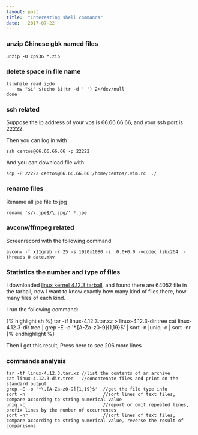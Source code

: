 ```yaml
---
layout: post
title:  "Interesting shell commands"
date:   2017-07-22
---
```


### unzip Chinese gbk named files

```
unzip -O cp936 *.zip
```

### delete space in file name

```
ls|while read i;do  
    mv "$i" $(echo $i|tr -d ' ') 2>/dev/null  
done 
```

### ssh related

Suppose the ip address of your vps is 66.66.66.66, and your ssh port is 22222.

Then you can log in with

```
ssh centos@66.66.66.66 -p 22222
```

And you can download file with

```
scp -P 22222 centos@66.66.66.66:/home/centos/.vim.rc  ./
```


### rename files

Rename all jpe file to jpg

```
rename 's/\.jpe$/\.jpg/' *.jpe
```

### avconv/ffmpeg related

Screenrecord with the following command

```
avconv -f x11grab -r 25 -s 1920x1080 -i :0.0+0,0 -vcodec libx264  -threads 0 date.mkv
```


### Statistics the number and type of files

I downloaded [linux kernel 4.12.3 tarball](https://cdn.kernel.org/pub/linux/kernel/v4.x/linux-4.12.3.tar.xz), and found there are 64052 file in the tarball, now I want to know exactly how many kind of files there, how many files of each kind.

I run the following command:


{% highlight sh %}
tar -tf linux-4.12.3.tar.xz > linux-4.12.3-dir.tree
cat linux-4.12.3-dir.tree | grep -E -o '*\.[A-Za-z0-9]{1,19}$' | sort -n |uniq -c | sort -nr
{% endhighlight %}



<div onclick="ishidden('X')">Then I got this result, Press here to see 206 more lines</div>
<div id="X" style="display:none;">
  24934 .c<br />
  19613 .h<br />
   3817 .txt<br />
   1441 .S<br />
   1330 .dts<br />
   1024 .dtsi<br />
    763 .rst<br />
    201 .gitignore<br />
    165 .sh<br />
    162 .json<br />
    109 .ihex<br />
     63 .py<br />
     59 .cocci<br />
     46 .boot<br />
     45 .svg<br />
     40 .tc<br />
     37 .pl<br />
     32 .config<br />
     30 .debug<br />
     25 .HEX<br />
     19 .lds<br />
     15 .tmpl<br />
     15 .conf<br />
     14 .ppm<br />
     14 .fuc<br />
     12 .fuc3<br />
     10 .exceptions<br />
     10 .awk<br />
      9 .y<br />
      8 .l<br />
      8 .8<br />
      8 .1<br />
      7 .scr<br />
      7 .sa<br />
      7 .in<br />
      7 .H16<br />
      7 .dot<br />
      6 .xsl<br />
      6 .cpp<br />
      6 .asn1<br />
      5 .uc<br />
      5 .po<br />
      5 .inc<br />
      5 .fuc5<br />
      5 .cpu<br />
      4 .tbl<br />
      4 .map<br />
      4 .ld<br />
      4 .include<br />
      4 .fail<br />
      4 .doc<br />
      3 .sed<br />
      3 .pm<br />
      3 .mk<br />
      3 .html<br />
      3 .gdbinit<br />
      3 .csv<br />
      3 .am<br />
      2 .um<br />
      2 .ubsan<br />
      2 .seq<br />
      2 .rules<br />
      2 .reg<br />
      2 .powerpc<br />
      2 .postlink<br />
      2 .platforms<br />
      2 .platform<br />
      2 .pbm<br />
      2 .openrisc<br />
      2 .nommu<br />
      2 .megaraid<br />
      2 .kasan<br />
      2 .inl<br />
      2 .inf<br />
      2 .ids<br />
      2 .gperf<br />
      2 .fax<br />
      2 .FAQ<br />
      2 .build<br />
      2 .asm<br />
      2 .arm<br />
      1 .ymfsb<br />
      1 .xs<br />
      1 .x86<br />
      1 .x25<br />
      1 .wimax<br />
      1 .WARNING<br />
      1 .vringh<br />
      1 .vim<br />
      1 .vdec2<br />
      1 .uni<br />
      1 .tex<br />
      1 .syncppp<br />
      1 .sym53c8xx<br />
      1 .SRC<br />
      1 .sphinx<br />
      1 .soc<br />
      1 .smp<br />
      1 .script<br />
      1 .sb1000<br />
      1 .rest<br />
      1 .README<br />
      1 .qlge<br />
      1 .qlcnic<br />
      1 .qla4xxx<br />
      1 .qla3xxx<br />
      1 .qla2xxx<br />
      1 .preempt<br />
      1 .PL<br />
      1 .perf<br />
      1 .pass<br />
      1 .OSS<br />
      1 .ore<br />
      1 .normal<br />
      1 .netlink<br />
      1 .net<br />
      1 .ncr53c8xx<br />
      1 .modules<br />
      1 .modsign<br />
      1 .modpost<br />
      1 .modinst<br />
      1 .modes<br />
      1 .modbuiltin<br />
      1 .mm<br />
      1 .mISDN<br />
      1 .mips<br />
      1 .md<br />
      1 .mak<br />
      1 .mailmap<br />
      1 .machine<br />
      1 .lpfc<br />
      1 .loopback<br />
      1 .locks<br />
      1 .Locking<br />
      1 .libfdt<br />
      1 .LIB<br />
      1 .lib<br />
      1 .kmemcheck<br />
      1 .kgdb<br />
      1 .ipw2200<br />
      1 .ipw2100<br />
      1 .ips<br />
      1 .iosched<br />
      1 .ignore<br />
      1 .i2400m<br />
      1 .hz<br />
      1 .hysdn<br />
      1 .hp300<br />
      1 .host<br />
      1 .HiSax<br />
      1 .help<br />
      1 .headersinst<br />
      1 .glade<br />
      1 .gitattributes<br />
      1 .gigaset<br />
      1 .gif<br />
      1 .generic<br />
      1 .gate<br />
      1 .fwinst<br />
      1 .fuc4<br />
      1 .fuc0s<br />
      1 .freezer<br />
      1 .FPE<br />
      1 .FlashPoint<br />
      1 .FIRST<br />
      1 .feature<br />
      1 .extrawarn<br />
      1 .example<br />
      1 .dtc<br />
      1 .dtbinst<br />
      1 .DOC<br />
      1 .diversion<br />
      1 .dino<br />
      1 .devices<br />
      1 .default<br />
      1 .def<br />
      1 .DAC960<br />
      1 .cycladesZ<br />
      1 .css<br />
      1 .cputype<br />
      1 .copyright<br />
      1 .concap<br />
      1 .common<br />
      1 .cocciconfig<br />
      1 .clean<br />
      1 .checkpatch<br />
      1 .char<br />
      1 .ChangeLog<br />
      1 .cfg<br />
      1 .cert<br />
      1 .cc<br />
      1 .CAPI<br />
      1 .cache<br />
      1 .bus<br />
      1 .buddha<br />
      1 .binfmt<br />
      1 .bc<br />
      1 .avmb1<br />
      1 .audio<br />
      1 .arcmsr<br />
      1 .arch<br />
      1 .aic7xxx<br />
      1 .aic79xx<br />
      1 .agh<br />
      1 .AddingFirmware<br />
      1 .ac<br />
</div>


### commands analysis


```shell
tar -tf linux-4.12.3.tar.xz //list the contents of an archive
cat linux-4.12.3-dir.tree   //concatenate files and print on the standard output
grep -E -o '*\.[A-Za-z0-9]{1,19}$'  //get the file type info
sort -n                             //sort lines of text files, compare according to string numerical value
uniq -c                             //report or omit repeated lines, prefix lines by the number of occurrences
sort -nr                            //sort lines of text files, compare according to string numerical value, reverse the result of comparisons
```
